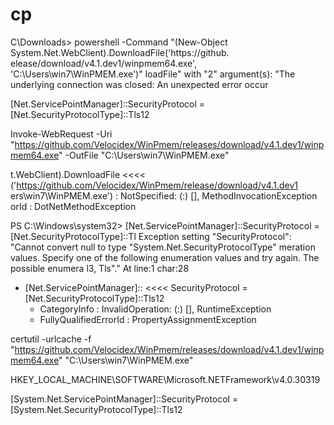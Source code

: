 # cp

C\Downloads> powershell -Command "(New-Object System.Net.WebClient).DownloadFile('https://github.
elease/download/v4.1.dev1/winpmem64.exe', 'C:\Users\win7\WinPMEM.exe')"
loadFile" with "2" argument(s): "The underlying connection was closed: An unexpected error occur

[Net.ServicePointManager]::SecurityProtocol = [Net.SecurityProtocolType]::Tls12

Invoke-WebRequest -Uri "https://github.com/Velocidex/WinPmem/releases/download/v4.1.dev1/winpmem64.exe" -OutFile "C:\Users\win7\WinPMEM.exe"



t.WebClient).DownloadFile <<<< ('https://github.com/Velocidex/WinPmem/release/download/v4.1.dev1
ers\win7\WinPMEM.exe')
     : NotSpecified: (:) [], MethodInvocationException
orId : DotNetMethodException

PS C:\Windows\system32> [Net.ServicePointManager]::SecurityProtocol = [Net.SecurityProtocolType]::Tl
Exception setting "SecurityProtocol": "Cannot convert null to type "System.Net.SecurityProtocolType"
meration values. Specify one of the following enumeration values and try again. The possible enumera
l3, Tls"."
At line:1 char:28
+ [Net.ServicePointManager]:: <<<< SecurityProtocol = [Net.SecurityProtocolType]::Tls12
    + CategoryInfo          : InvalidOperation: (:) [], RuntimeException
    + FullyQualifiedErrorId : PropertyAssignmentException

certutil -urlcache -f "https://github.com/Velocidex/WinPmem/releases/download/v4.1.dev1/winpmem64.exe" "C:\Users\win7\WinPMEM.exe"

HKEY_LOCAL_MACHINE\SOFTWARE\Microsoft\.NETFramework\v4.0.30319

[System.Net.ServicePointManager]::SecurityProtocol = [System.Net.SecurityProtocolType]::Tls12
